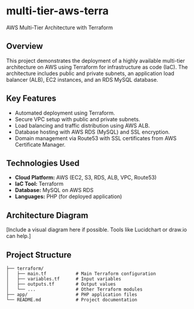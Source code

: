 ﻿# multi-tier-aws-terra
 AWS Multi-Tier Architecture with Terraform  

## **Overview**  
This project demonstrates the deployment of a highly available multi-tier architecture on AWS using Terraform for infrastructure as code (IaC). The architecture includes public and private subnets, an application load balancer (ALB), EC2 instances, and an RDS MySQL database.  

## **Key Features**  
- Automated deployment using Terraform.  
- Secure VPC setup with public and private subnets.  
- Load balancing and traffic distribution using AWS ALB.  
- Database hosting with AWS RDS (MySQL) and SSL encryption.  
- Domain management via Route53 with SSL certificates from AWS Certificate Manager.  

## **Technologies Used**  
- **Cloud Platform:** AWS (EC2, S3, RDS, ALB, VPC, Route53)  
- **IaC Tool:** Terraform  
- **Database:** MySQL on AWS RDS  
- **Languages:** PHP (for deployed application)  

## **Architecture Diagram**  
[Include a visual diagram here if possible. Tools like Lucidchart or draw.io can help.]  

## **Project Structure**  
```plaintext
├── terraform/  
│   ├── main.tf           # Main Terraform configuration  
│   ├── variables.tf      # Input variables  
│   ├── outputs.tf        # Output values  
│   └── ...               # Other Terraform modules  
├── app/                  # PHP application files  
└── README.md             # Project documentation  

